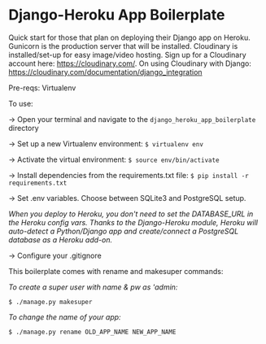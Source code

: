 # Django-Heroku App Boilerplate

Quick start for those that plan on deploying their Django app on Heroku. Gunicorn is the production server that will be installed. Cloudinary is installed/set-up for easy image/video hosting. Sign up for a Cloudinary account here: https://cloudinary.com/. On using Cloudinary with Django: https://cloudinary.com/documentation/django_integration

Pre-reqs: Virtualenv

To use:

-> Open your terminal and navigate to the ` django_heroku_app_boilerplate ` directory

-> Set up a new Virtualenv environment: ` $ virtualenv env `

-> Activate the virtual environment: ` $ source env/bin/activate `

-> Install dependencies from the requirements.txt file: ` $ pip install -r requirements.txt `

-> Set .env variables. Choose between SQLite3 and PostgreSQL setup.
    
*When you deploy to Heroku, you don't need to set the DATABASE_URL in the Heroku config vars. Thanks to the Django-Heroku module, Heroku will auto-detect a Python/Django app and create/connect a PostgreSQL database as a Heroku add-on.*

-> Configure your .gitignore

This boilerplate comes with rename and makesuper commands:

*To create a super user with name & pw as 'admin:*

`$ ./manage.py makesuper`

*To change the name of your app:*

`$ ./manage.py rename OLD_APP_NAME NEW_APP_NAME`
